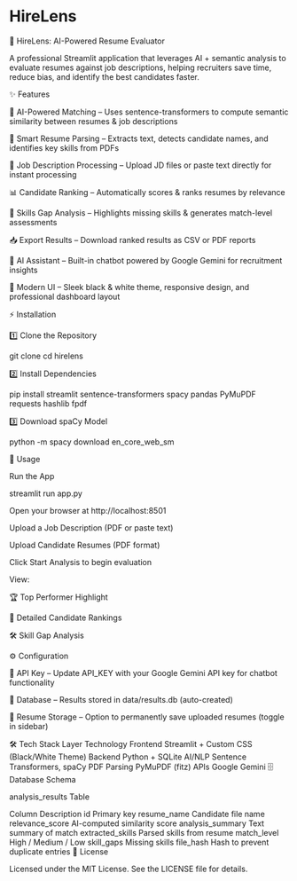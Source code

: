 # HireLens
🎯 HireLens: AI-Powered Resume Evaluator

A professional Streamlit application that leverages AI + semantic analysis to evaluate resumes against job descriptions, helping recruiters save time, reduce bias, and identify the best candidates faster.

✨ Features

🤖 AI-Powered Matching – Uses sentence-transformers to compute semantic similarity between resumes & job descriptions

📄 Smart Resume Parsing – Extracts text, detects candidate names, and identifies key skills from PDFs

📝 Job Description Processing – Upload JD files or paste text directly for instant processing

📊 Candidate Ranking – Automatically scores & ranks resumes by relevance

🔎 Skills Gap Analysis – Highlights missing skills & generates match-level assessments

📥 Export Results – Download ranked results as CSV or PDF reports

💬 AI Assistant – Built-in chatbot powered by Google Gemini for recruitment insights

🎨 Modern UI – Sleek black & white theme, responsive design, and professional dashboard layout

⚡ Installation

1️⃣ Clone the Repository

git clone <repository-url>
cd hirelens


2️⃣ Install Dependencies

pip install streamlit sentence-transformers spacy pandas PyMuPDF requests hashlib fpdf


3️⃣ Download spaCy Model

python -m spacy download en_core_web_sm

🚀 Usage

Run the App

streamlit run app.py


Open your browser at http://localhost:8501

Upload a Job Description (PDF or paste text)

Upload Candidate Resumes (PDF format)

Click Start Analysis to begin evaluation

View:

🏆 Top Performer Highlight

📑 Detailed Candidate Rankings

🛠️ Skill Gap Analysis

⚙️ Configuration

🔑 API Key – Update API_KEY with your Google Gemini API key for chatbot functionality

💾 Database – Results stored in data/results.db (auto-created)

📂 Resume Storage – Option to permanently save uploaded resumes (toggle in sidebar)

🛠 Tech Stack
Layer	Technology
Frontend	Streamlit + Custom CSS (Black/White Theme)
Backend	Python + SQLite
AI/NLP	Sentence Transformers, spaCy
PDF Parsing	PyMuPDF (fitz)
APIs	Google Gemini
🗄 Database Schema

analysis_results Table

Column	Description
id	Primary key
resume_name	Candidate file name
relevance_score	AI-computed similarity score
analysis_summary	Text summary of match
extracted_skills	Parsed skills from resume
match_level	High / Medium / Low
skill_gaps	Missing skills
file_hash	Hash to prevent duplicate entries
📜 License

Licensed under the MIT License.
See the LICENSE
 file for details.
